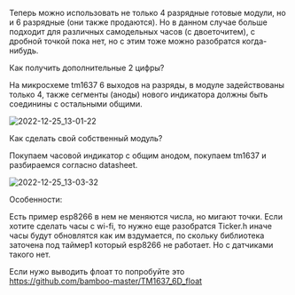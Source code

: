 Теперь можно использовать не только 4 разрядные готовые модули, но и 6 разрядные (они также продаются). Но в данном случае больше подходит для различных самодельных часов (с двоеточитем), с дробной точкой пока нет, но с этим тоже можно разобратся когда-нибудь.

Как получить дополнительные 2 цифры?

На микросхеме tm1637 6 выходов на разряды, в модуле задействованы только 4, также сегменты (аноды) нового индикатора должны быть соединины с остальными общими. 


![2022-12-25_13-01-22](https://user-images.githubusercontent.com/81521477/209463923-76b26f25-d92f-4432-aa68-b6b4d74f403f.png)


Как сделать свой собственный модуль?

Покупаем часовой индикатор с общим анодом, покупаем tm1637 и разбираемся согласно datasheet.

![2022-12-25_13-03-32](https://user-images.githubusercontent.com/81521477/209464051-f042b0d3-ae64-43eb-b0d4-d7bc29f3e2e8.png)

Особенности:

Есть пример esp8266 в нем не меняются числа, но мигают точки. Если хотите сделать часы с wi-fi, то нужно еще разобратся Ticker.h иначе часы будут обновлятся как им вздумается, по скольку библиотека заточена под таймер1 который esp8266 не работает. Но с датчиками такого нет.

Если нужо выводить флоат то попробуйте это https://github.com/bamboo-master/TM1637_6D_float
